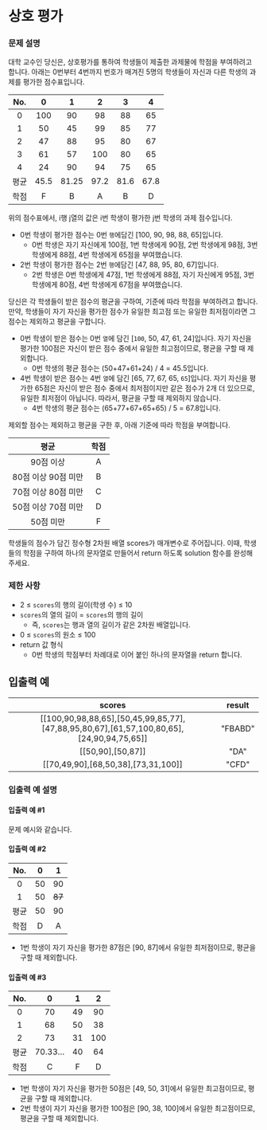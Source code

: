 # 상호 평가

### 문제 설명

대학 교수인 당신은, 상호평가를 통하여 학생들이 제출한 과제물에 학점을 부여하려고 합니다. 아래는 0번부터 4번까지 번호가 매겨진 5명의 학생들이 자신과 다른 학생의 과제를 평가한 점수표입니다.

| No.  |  0   |   1   |  2   |  3   |  4   |
| :--: | :--: | :---: | :--: | :--: | :--: |
|  0   | 100  |  90   |  98  |  88  |  65  |
|  1   |  50  |  45   |  99  |  85  |  77  |
|  2   |  47  |  88   |  95  |  80  |  67  |
|  3   |  61  |  57   | 100  |  80  |  65  |
|  4   |  24  |  90   |  94  |  75  |  65  |
| 평균 | 45.5 | 81.25 | 97.2 | 81.6 | 67.8 |
| 학점 |  F   |   B   |  A   |  B   |  D   |

위의 점수표에서, i행 j열의 값은 i번 학생이 평가한 j번 학생의 과제 점수입니다.

- 0번 학생이 평가한 점수는 0번 `행`에담긴 [100, 90, 98, 88, 65]입니다.
  - 0번 학생은 자기 자신에게 100점, 1번 학생에게 90점, 2번 학생에게 98점, 3번 학생에게 88점, 4번 학생에게 65점을 부여했습니다.
- 2번 학생이 평가한 점수는 2번 `행`에담긴 [47, 88, 95, 80, 67]입니다.
  - 2번 학생은 0번 학생에게 47점, 1번 학생에게 88점, 자기 자신에게 95점, 3번 학생에게 80점, 4번 학생에게 67점을 부여했습니다.

당신은 각 학생들이 받은 점수의 평균을 구하여, 기준에 따라 학점을 부여하려고 합니다.
만약, 학생들이 자기 자신을 평가한 점수가 유일한 최고점 또는 유일한 최저점이라면 그 점수는 제외하고 평균을 구합니다.

- 0번 학생이 받은 점수는 0번 `열`에 담긴 [`100`, 50, 47, 61, 24]입니다. 자기 자신을 평가한 100점은 자신이 받은 점수 중에서 유일한 최고점이므로, 평균을 구할 때 제외합니다.
  - 0번 학생의 평균 점수는 (50+47+61+24) / 4 = 45.5입니다.
- 4번 학생이 받은 점수는 4번 `열`에 담긴 [65, 77, 67, 65, `65`]입니다. 자기 자신을 평가한 65점은 자신이 받은 점수 중에서 최저점이지만 같은 점수가 2개 더 있으므로, 유일한 최저점이 아닙니다. 따라서, 평균을 구할 때 제외하지 않습니다.
  - 4번 학생의 평균 점수는 (65+77+67+65+65) / 5 = 67.8입니다.

제외할 점수는 제외하고 평균을 구한 후, 아래 기준에 따라 학점을 부여합니다.

|        평균         | 학점 |
| :-----------------: | :--: |
|      90점 이상      |  A   |
| 80점 이상 90점 미만 |  B   |
| 70점 이상 80점 미만 |  C   |
| 50점 이상 70점 미만 |  D   |
|      50점 미만      |  F   |

학생들의 점수가 담긴 정수형 2차원 배열 scores가 매개변수로 주어집니다. 이때, 학생들의 학점을 구하여 하나의 문자열로 만들어서 return 하도록 solution 함수를 완성해주세요.

### 제한 사항

- 2 ≤ `scores`의 행의 길이(학생 수) ≤ 10
- `scores`의 열의 길이 = `scores`의 행의 길이
  - 즉, `scores`는 행과 열의 길이가 같은 2차원 배열입니다.
- 0 ≤ `scores`의 원소 ≤ 100
- return 값 형식
  - 0번 학생의 학점부터 차례대로 이어 붙인 하나의 문자열을 return 합니다.

## 입출력 예

|                                          scores                                          | result  |
| :--------------------------------------------------------------------------------------: | :-----: |
| [[100,90,98,88,65],[50,45,99,85,77],[47,88,95,80,67],[61,57,100,80,65],[24,90,94,75,65]] | "FBABD" |
|                                    [[50,90],[50,87]]                                     |  "DA"   |
|                           [[70,49,90],[68,50,38],[73,31,100]]                            |  "CFD"  |

### 입출력 예 설명

#### 입출력 예 #1

문제 예시와 같습니다.

#### 입출력 예 #2

| No.  |  0  |   1    |
| :--: | :-: | :----: |
|  0   | 50  |   90   |
|  1   | 50  | ~~87~~ |
| 평균 | 50  |   90   |
| 학점 |  D  |   A    |

- 1번 학생이 자기 자신을 평가한 87점은 [90, 87]에서 유일한 최저점이므로, 평균을 구할 때 제외합니다.

#### 입출력 예 #3

| No.  |   0    |  1  |  2  |
| :--: | :----: | :-: | :-: |
|  0   |   70   | 49  | 90  |
|  1   |   68   | 50  | 38  |
|  2   |   73   | 31  | 100 |
| 평균 | 70.33… | 40  | 64  |
| 학점 |   C    |  F  |  D  |

- 1번 학생이 자기 자신을 평가한 50점은 [49, 50, 31]에서 유일한 최고점이므로, 평균을 구할 때 제외합니다.
- 2번 학생이 자기 자신을 평가한 100점은 [90, 38, 100]에서 유일한 최고점이므로, 평균을 구할 때 제외합니다.
